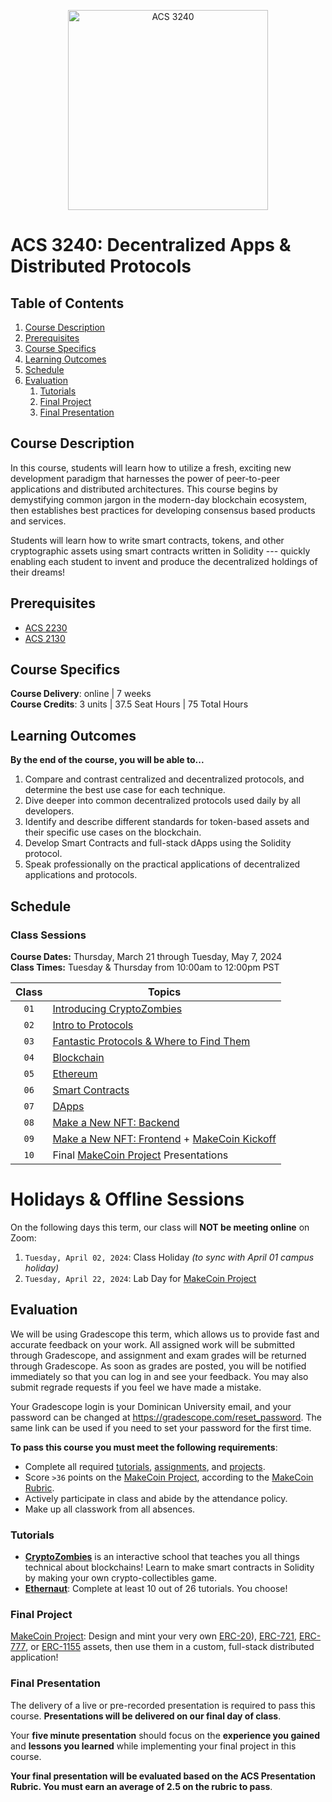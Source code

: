 <p align="center">
   <img src="trading.png" height="320" alt="ACS 3240">
</p>

# ACS 3240: Decentralized Apps & Distributed Protocols

<!-- omit in toc -->
## Table of Contents

1. [Course Description](#%63%6F%75%72%73%65%2D%64%65%73%63%72%69%70%74%69%6F%6E)
1. [Prerequisites](#%70%72%65%72%65%71%75%69%73%69%74%65%73)
1. [Course Specifics](#%63%6F%75%72%73%65%2D%73%70%65%63%69%66%69%63%73)
1. [Learning Outcomes](#%6C%65%61%72%6E%69%6E%67%2D%6F%75%74%63%6F%6D%65%73)
1. [Schedule](#%73%63%68%65%64%75%6C%65)
1. [Evaluation](#%65%76%61%6C%75%61%74%69%6F%6E)
   1. [Tutorials](#%74%75%74%6F%72%69%61%6C%73)
   1. [Final Project](#%66%69%6E%61%6C%2D%70%72%6F%6A%65%63%74)
   1. [Final Presentation](#%66%69%6E%61%6C%2D%70%72%65%73%65%6E%74%61%74%69%6F%6E)

## Course Description

In this course, students will learn how to utilize a fresh, exciting new development paradigm that harnesses the power of peer-to-peer applications and distributed architectures. This course begins by demystifying common jargon in the modern-day blockchain ecosystem, then establishes best practices for developing consensus based products and services.

Students will learn how to write smart contracts, tokens, and other cryptographic assets using smart contracts written in Solidity --- quickly enabling each student to invent and produce the decentralized holdings of their dreams!

## Prerequisites

- [ACS 2230](https://github.com/Tech-at-DU/ACS-2230-Server-Side-Architectures)
- [ACS 2130](https://github.com/Tech-at-DU/ACS-2130-Core-Data-Structures)

## Course Specifics

**Course Delivery**: online | 7 weeks<br>
**Course Credits**: 3 units | 37.5 Seat Hours | 75 Total Hours

## Learning Outcomes

**By the end of the course, you will be able to...**

1. Compare and contrast centralized and decentralized protocols, and determine the best use case for each technique.
1. Dive deeper into common decentralized protocols used daily by all developers.
1. Identify and describe different standards for token-based assets and their specific use cases on the blockchain.
1. Develop Smart Contracts and full-stack dApps using the Solidity protocol.
1. Speak professionally on the practical applications of decentralized applications and protocols.

## Schedule

<!-- omit in toc -->
### Class Sessions

**Course Dates:** Thursday, March 21 through Tuesday, May 7, 2024<br>
**Class Times:** Tuesday  &amp; Thursday from 10:00am to 12:00pm PST

Class | Topics
:---: | ------------------------------------------------------------------------------------------------------------------------------------------------------------------------------------
`01` | [Introducing CryptoZombies](https://cryptozombies.io)
`02`  | [Intro to Protocols](Lessons/IntroProtocols.md)
`03`  | [Fantastic Protocols & Where to Find Them](https://docs.google.com/presentation/d/18IZ_OiLdfYFOP9TgsaLwdYJ40i8dolxLFQ5Ip2CKO1I/edit?usp=sharing)
`04`  | [Blockchain](Lessons/Blockchain.md)
`05`  | [Ethereum](Lessons/Ethereum.md)
`06`  | [Smart Contracts](Lessons/SmartContracts.md)
`07`  | [DApps](Lessons/DApps.md)
`08`  | [Make a New NFT: Backend](https://grain.co/share/recording/96121eac-f405-4c29-af73-b2af46677889/5AMUm4hymrQvE9CJdqXJcW2epHCicX13csUolSie)
`09`  | [Make a New NFT: Frontend](https://grain.co/share/recording/8b11bd13-addb-4502-9f3d-f64ab0418ace/FiGOpQ2OLbl3Pc0qzUs99eO5FjCIjrL6ecfP29L5) + [MakeCoin Kickoff](Project/MakeCoin.md)
`10`  | Final [MakeCoin Project] Presentations

# Holidays & Offline Sessions

On the following days this term, our class will **NOT be meeting online** on Zoom:

1. `Tuesday, April 02, 2024`: Class Holiday _(to sync with April 01 campus holiday)_
2. `Tuesday, April 22, 2024`: Lab Day for [MakeCoin Project]

## Evaluation

We will be using Gradescope this term, which allows us to provide fast and accurate feedback on your work. All assigned work will be submitted through Gradescope, and assignment and exam grades will be returned through Gradescope. As soon as grades are posted, you will be notified immediately so that you can log in and see your feedback. You may also submit regrade requests if you feel we have made a mistake.

Your Gradescope login is your Dominican University email, and your password can be changed at <https://gradescope.com/reset_password>. The same link can be used if you need to set your password for the first time.

**To pass this course you must meet the following requirements**:

- Complete all required [tutorials](#tutorials), [assignments](#assignments), and [projects](#final-project).
- Score `>36` points on the [MakeCoin Project], according to the [MakeCoin Rubric].
- Actively participate in class and abide by the attendance policy.
- Make up all classwork from all absences.

### Tutorials

- **[CryptoZombies](https://cryptozombies.io)** is an interactive school that teaches you all things technical about blockchains! Learn to make smart contracts in Solidity by making your own crypto-collectibles game.
- **[Ethernaut](https://ethernaut.openzeppelin.com/)**: Complete at least 10 out of 26 tutorials. You choose!

### Final Project

[MakeCoin Project]: Design and mint your very own [ERC-20](https://docs.openzeppelin.com/contracts/3.x/er20)), [ERC-721](https://docs.openzeppelin.com/contracts/3.x/erc721), [ERC-777](https://docs.openzeppelin.com/contracts/3.x/erc777), or [ERC-1155](https://docs.openzeppelin.com/contracts/3.x/erc1155) assets, then use them in a custom, full-stack distributed application!

### Final Presentation

The delivery of a live or pre-recorded presentation is required to pass this course. **Presentations will be delivered on our final day of class**.

Your **five minute presentation** should focus on the **experience you gained** and **lessons you learned** while implementing your final project in this course.

**Your final presentation will be evaluated based on the ACS Presentation Rubric. You must earn an average of 2.5 on the rubric to pass**.

[Gradescope]: https://www.gradescope.com/courses/271765
[Start the CryptoZombies Tutorial]: https://cryptozombies.io
[History of Cryptocurrency]: Lessons/Lesson2.md
[Contracts + Solidity (pt 1)]: Lessons/Lesson3.md
[Contracts + Solidity (pt 2)]: Lessons/Lesson4.md
[Tokens, Marketplaces, & You]: Lessons/Lesson5.md
[Architecting Token Based Applications in Node.js]: Lessons/Lesson6.md
[Test Networks]: Lessons/Lesson7.md
[Testing]: Lessons/Lesson8.md
[Deploying with Truffle]: Lessons/Lesson9.md
[Web3.js]: https://www.zastrin.com/tutorials/build-an-ethereum-dapp-using-ethersjs
[Introduction to Protocols]: Lessons/IntroProtocols.md
[Fantastic Protocols & Where to Find Them]: https://docs.google.com/presentation/d/1KtQYUB2DpkuKwtmvfSaV9GHAbS7VtKh6GlBdMRLWmV0
[Testnets & Deployment]: Lessons/Deploy.md
[Developing Smart Contracts]: Lessons/SmartContracts.md
[Introduction to Solidity]: Lessons/Solidity.md
[Ethereum]: Lessons/Ethereum.md
[Metadata APIs]: Lessons/APIs.md
[MakeCoin Project]: Project/MakeCoin.md
[Testing Smart Contracts]: Lessons/Testing.md
[MakeCoin Rubric]: https://www.makeschool.com/rubrics/UnVicmljLTE5Mg==
[Intro to DApps]: Lessons/DApps.md
[Blockchain]: Lessons/Blockchain.md
[How to Design a Token]: Lessons/NewToken.md
[More Ways to Write Contracts]: Lessons/Vyper.md
